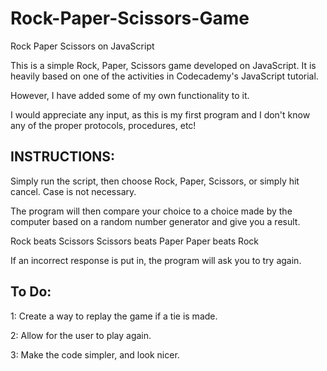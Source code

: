 # Rock-Paper-Scissors-Game
Rock Paper Scissors on JavaScript

This is a simple Rock, Paper, Scissors game developed on JavaScript.
It is heavily based on one of the activities in Codecademy's JavaScript tutorial.

However, I have added some of my own functionality to it.

I would appreciate any input, as this is my first program and I don't know any of the proper protocols, procedures, etc!


INSTRUCTIONS:
--------------------------------------------------------------------------------------------------------------------------------
Simply run the script, then choose Rock, Paper, Scissors, or simply hit cancel.
Case is not necessary.

The program will then compare your choice to a choice made by the computer based on a random number generator
and give you a result.

Rock beats Scissors
Scissors beats Paper
Paper beats Rock

If an incorrect response is put in, the program will ask you to try again.


To Do:
--------------------------------------------------------------------------------------------------------------------------------
1: Create a way to replay the game if a tie is made.

2: Allow for the user to play again.

3: Make the code simpler, and look nicer.
